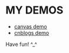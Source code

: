 # MY DEMOS

- [canvas demo](https://github.com/hanzichi/hanzichi.github.io/tree/master/canvas)
- [cnblogs demo](https://github.com/hanzichi/hanzichi.github.io/tree/master/cnblogs)

Have fun! ^_^